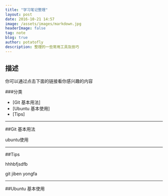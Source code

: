 ```yaml
---
title: "学习笔记整理"
layout: post
date: 2016-10-21 14:57
image: /assets/images/markdown.jpg
headerImage: false
tag: note
blog: true
author: potatofly
description: 整理的一些常用工具及技巧
---
```


## 描述

你可以通过点击下面的链接看你感兴趣的内容

###分类
- [Git 基本用法]
- [Ubuntu 基本使用]
- [Tips]

---

##Git 基本用法










ubuntu使用


---

##Tips




hhhbfjsdfb

















































git jiben yongfa 

---

##Ubuntu 基本使用

